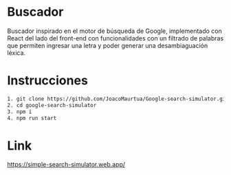 # Buscador

Buscador inspirado en el motor de búsqueda de Google, implementado con React del lado del front-end con funcionalidades con un filtrado de palabras que permiten ingresar una letra y poder generar una desambiaguación léxica.


# Instrucciones

```sh
1. git clone https://github.com/JoacoMaurtua/Google-search-simulator.git
2. cd google-search-simulator
3. npm i
4. npm run start

```

# Link

<p align="left">

https://simple-search-simulator.web.app/

</p>